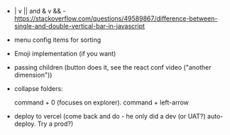 - | v || and & v && - https://stackoverflow.com/questions/49589867/difference-between-single-and-double-vertical-bar-in-javascript

- menu config items for sorting

- Emoji implementation (if you want)

- passing children (button does it, see the react conf video ("another dimension"))

- collapse folders:

  command + 0 (focuses on explorer).
  command + left-arrow

* deploy to vercel (come back and do - he only did a dev (or UAT?) auto-deploy. Try a prod?)
